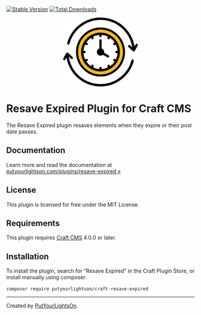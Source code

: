[![Stable Version](https://img.shields.io/packagist/v/putyourlightson/craft-resave-expired?label=stable)]((https://packagist.org/packages/putyourlightson/craft-resave-expired))
[![Total Downloads](https://img.shields.io/packagist/dt/putyourlightson/craft-resave-expired)](https://packagist.org/packages/putyourlightson/craft-resave-expired)

<p align="center"><img width="200" src="src/icon.svg"></p>

# Resave Expired Plugin for Craft CMS

The Resave Expired plugin resaves elements when they expire or their post date passes.

## Documentation

Learn more and read the documentation at [putyourlightson.com/plugins/resave-expired »
](https://putyourlightson.com/plugins/resave-expired)

## License

This plugin is licensed for free under the MIT License.

## Requirements

This plugin requires [Craft CMS](https://craftcms.com/) 4.0.0 or later.

## Installation

To install the plugin, search for “Resave Expired” in the Craft Plugin Store, or install manually using composer.

```shell
composer require putyourlightson/craft-resave-expired
```

---

Created by [PutYourLightsOn](https://putyourlightson.com/).
